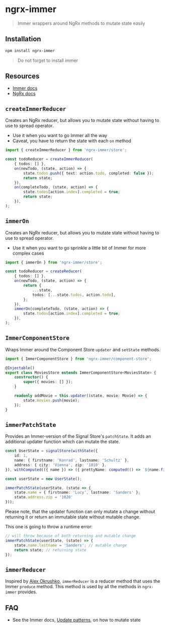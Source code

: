 # ngrx-immer

> Immer wrappers around NgRx methods to mutate state easily

## Installation

```bash
npm install ngrx-immer
```

> Do not forget to install immer

## Resources

- [Immer docs](https://immerjs.github.io/immer/)
- [NgRx docs](https://ngrx.io/docs/)

## `createImmerReducer`

Creates an NgRx reducer, but allows you to mutate state without having to use to spread operator.

- Use it when you want to go Immer all the way
- Caveat, you have to return the state with each `on` method

```ts
import { createImmerReducer } from 'ngrx-immer/store';

const todoReducer = createImmerReducer(
	{ todos: [] },
	on(newTodo, (state, action) => {
		state.todos.push({ text: action.todo, completed: false });
		return state;
	}),
	on(completeTodo, (state, action) => {
		state.todos[action.index].completed = true;
		return state;
	}),
);
```

## `immerOn`

Creates an NgRx reducer, but allows you to mutate state without having to use to spread operator.

- Use it when you want to go sprinkle a little bit of Immer for more complex cases

```ts
import { immerOn } from 'ngrx-immer/store';

const todoReducer = createReducer(
	{ todos: [] },
	on(newTodo, (state, action) => {
		return {
			...state,
			todos: [...state.todos, action.todo],
		};
	}),
	immerOn(completeTodo, (state, action) => {
		state.todos[action.index].completed = true;
	}),
);
```

## `ImmerComponentStore`

Wraps Immer around the Component Store `updater` and `setState` methods.

```ts
import { ImmerComponentStore } from 'ngrx-immer/component-store';

@Injectable()
export class MoviesStore extends ImmerComponentStore<MoviesState> {
	constructor() {
		super({ movies: [] });
	}

	readonly addMovie = this.updater((state, movie: Movie) => {
		state.movies.push(movie);
	});
}
```

## `immerPatchState`

Provides an Immer-version of the Signal Store's `patchState`. It adds an additional updater function
which can mutate the state.

```ts
const UserState = signalStore(withState({
	id: 1,
	name: { firstname: 'Konrad', lastname: 'Schultz' },
	address: { city: 'Vienna', zip: '1010' },
}), withComputed(({ name }) => ({ prettyName: computed(() => `${name.firstname()} ${name.lastname()}`) })));

const userState = new UserState();

immerPatchState(userState, (state => {
	state.name = { firstname: 'Lucy', lastname: 'Sanders' };
	state.address.zip = '1020'
}));
```

Please note, that the updater function can only mutate a change without returning it or return an immutable 
state without mutable change.

This one is going to throw a runtime error:

```ts
// will throw because of both returning and mutable change
immerPatchState(userState, (state) => {
	state.name.lastname = 'Sanders'; // mutable change
	return state; // returning state
});
```



## `immerReducer`

Inspired by [Alex Okrushko](https://twitter.com/alexokrushko), `immerReducer` is a reducer method that uses the Immer `produce` method.
This method is used by all the methods in `ngrx-immer` provides.

## FAQ

- See the Immer docs, [Update patterns](https://immerjs.github.io/immer/docs/update-patterns), on how to mutate state
